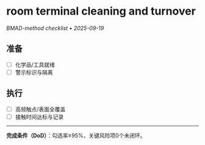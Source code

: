 # room terminal cleaning and turnover

_BMAD-method checklist • 2025-09-19_

## 准备

- [ ] 化学品/工具就绪
- [ ] 警示标识与隔离

## 执行

- [ ] 高频触点/表面全覆盖
- [ ] 接触时间达标与记录

---

**完成条件（DoD）**：勾选率≥95%，关键风险项0个未闭环。
